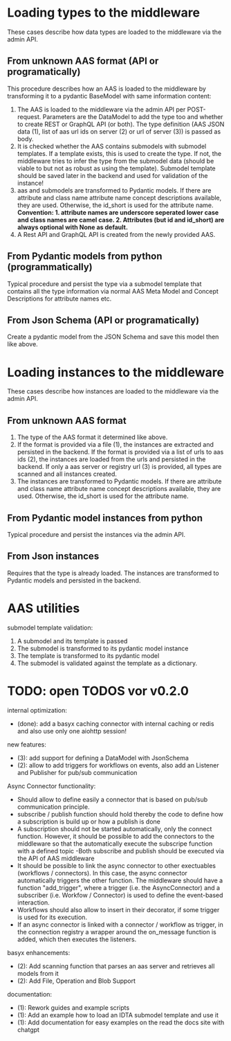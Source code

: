 
# Loading types to the middleware

These cases describe how data types are loaded to the middleware via the admin API. 

## From unknown AAS format (API or programatically)

This procedure describes how an AAS is loaded to the middleware by transforming it to a pydantic BaseModel with same information content:

1. The AAS is loaded to the middleware via the admin API per POST-request. Parameters are the DataModel to add the type too and whether to create REST or GraphQL API (or both). The type definition (AAS JSON data (1), list of aas url ids on server (2) or url of server (3)) is passed as body. 
2. It is checked whether the AAS contains submodels with submodel templates. If a template exists, this is used to create the type. If not, the middleware tries to infer the type from the submodel data (should be viable to but not as robust as using the template). Submodel template should be saved later in the backend and used for validation of the instance!
3. aas and submodels are transformed to Pydantic models. If there are attribute and class name attribute name concept descriptions available, they are used. Otherwise, the id_short is used for the attribute name. **Convention: 1. attribute names are underscore seperated lower case and class names are camel case. 2. Attributes (but id and id_short) are always optional with None as default.** 
4. A Rest API and GraphQL API is created from the newly provided AAS. 

## From Pydantic models from python (programmatically)

Typical procedure and persist the type via a submodel template that contains all the type information via normal AAS Meta Model and Concept Descriptions for attribute names etc. 

## From Json Schema (API or programatically)

Create a pydantic model from the JSON Schema and save this model then like above. 

# Loading instances to the middleware

These cases describe how instances are loaded to the middleware via the admin API.

## From unknown AAS format

1. The type of the AAS format it determined like above.
2. If the format is provided via a file (1), the instances are extracted and persisted in the backend. If the format is provided via a list of urls to aas ids (2), the instances are loaded from the urls and persisted in the backend. If only a aas server or registry url (3) is provided, all types are scanned and all instances created. 
3. The instances are transformed to Pydantic models. If there are attribute and class name attribute name concept descriptions available, they are used. Otherwise, the id_short is used for the attribute name. 

## From Pydantic model instances from python

Typical procedure and persist the instances via the admin API.

## From Json instances

Requires that the type is already loaded. The instances are transformed to Pydantic models and persisted in the backend. 

# AAS utilities

submodel template validation: 
1. A submodel and its template is passed
2. The submodel is transformed to its pydantic model instance
3. The template is transformed to its pydantic model
4. The submodel is validated against the template as a dictionary.





# TODO: open TODOS vor v0.2.0

internal optimization:
- (done): add a basyx caching connector with internal caching or redis and also use only one aiohttp session!

new features:
- (3): add support for defining a DataModel with JsonSchema
- (2): allow to add triggers for workflows on events, also add an Listener and Publisher for pub/sub communication

Async Connector functionality:
- Should allow to define easily a connector that is based on pub/sub communication principle.
- subscribe / publish function should hold thereby the code to define how a subscription is build up or how a publish is done
- A subscription should not be started automatically, only the connect function. However, it should be possible to add the connectors to the middleware so that the automatically execute the subscripe function with a defined topic
-Both subscribe and publish should be executed via the API of AAS middleware
- It should be possible to link the async connector to other exectuables (workflows / connectors). In this case, the async connector automatically triggers the other function. The middleware should have a function "add_trigger", where a trigger (i.e. the AsyncConnector) and a subscriber (i.e. Workfow / Connector) is used to define the event-based interaction.
- Workflows should also allow to insert in their decorator, if some trigger is used for its execution. 
- If an async connector is linked with a connector / workflow as trigger, in the connection registry a wrapper around the on_message function is added, which then executes the listeners.

basyx enhancements:
- (2): Add scanning function that parses an aas server and retrieves all models from it
- (2): Add File, Operation and Blob Support

documentation:
- (1): Rework guides and example scripts
- (1): Add an example how to load an IDTA submodel template and use it
- (1): Add documentation for easy examples on the read the docs site with chatgpt